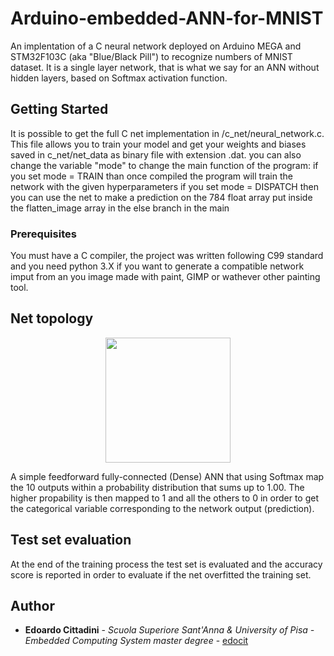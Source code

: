 # Arduino-embedded-ANN-for-MNIST
An implentation of a C neural network deployed on Arduino MEGA and STM32F103C (aka "Blue/Black Pill") to recognize numbers of MNIST dataset. It is a single layer network, that is what we say for an ANN without hidden layers, based on Softmax activation function.

## Getting Started

It is possible to get the full C net implementation in /c_net/neural_network.c. This file allows you to train your model and get your weights and biases saved in c_net/net_data as binary file with extension .dat. you can also change the variable "mode" to change the main function of the program:
  if you set mode = TRAIN than once compiled the program will train the network with the given hyperparameters
  if you set mode = DISPATCH then you can use the net to make a prediction on the 784 float array put inside the flatten_image array in the else branch in the main 

### Prerequisites

You must have a C compiler, the project was written following C99 standard and you need python 3.X if you want to generate a compatible network imput from an you image made with paint, GIMP or wathever other painting tool.

## Net topology 
<p align="center">
  <img width="200" height="200" src="https://www.filepicker.io/api/file/yqw897JzTdaXecwh7cj0?policy=eyJoYW5kbGUiOiJ5cXc4OTdKelRkYVhlY3doN2NqMCIsImV4cGlyeSI6MTU4OTI4MjYyOSwiY2FsbCI6WyJyZWFkIl19&signature=a291fe8c35e9678e6f1dec856e5c6fe8f8443d725530497b4ef0bd666794cf56">
</p>

A simple feedforward fully-connected (Dense) ANN that using Softmax map the 10 outputs within a probability distribution that sums up to 1.00. The higher propability is then mapped to 1 and all the others to 0 in order to get the categorical variable corresponding to the network output (prediction).



## Test set evaluation 

At the end of the training process the test set is evaluated and the accuracy score is reported in order to evaluate if the net overfitted the training set.


## Author

* **Edoardo Cittadini** - *Scuola Superiore Sant'Anna & University of Pisa - Embedded Computing System master degree* - [edocit](https://github.com/Edocit)


